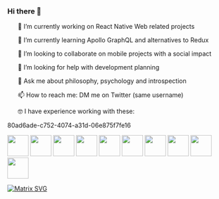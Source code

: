 ### Hi there 👋 
<ul>
  <p>🔭  I’m currently working on React Native Web related projects</p>
  <p>🌱  I’m currently learning Apollo GraphQL and alternatives to Redux</p>
  <p>👯  I’m looking to collaborate on mobile projects with a social impact</p>  
  <p>🤔  I’m looking for help with development planning</p>  
  <p>💬  Ask me about philosophy, psychology and introspection</p>  
  <p>📫  How to reach me: DM me on Twitter (same username)</p>  
  <p>🤓  I have experience working with these:</p>  
</ul>

<!--START_SECTION:waka-->
80ad6ade-c752-4074-a31d-06e875f7fe16
<!--END_SECTION:waka-->

<span>
  <img height="48px" src="https://cdn.svgporn.com/logos/javascript.svg">
  <img height="48px" src="https://cdn.svgporn.com/logos/expo.svg">
  <img height="48px" src="https://cdn.svgporn.com/logos/react.svg">
  <img height="48px" src="https://cdn.svgporn.com/logos/firebase.svg">
  <img height="48px" src="https://cdn.svgporn.com/logos/graphql.svg">
  <img height="48px" src="https://cdn.svgporn.com/logos/redux.svg">
  <img height="48px" src="https://cdn.svgporn.com/logos/fastlane.svg">
  <img height="48px" src="https://cdn.svgporn.com/logos/git.svg">
  <img height="48px" src="https://cdn.svgporn.com/logos/eslint.svg">
  <img height="48px" src="https://cdn.svgporn.com/logos/prettier.svg">
</span>

[![Matrix SVG](https://raw.githubusercontent.com/rodrigograca31/rodrigograca31/master/matrix.svg)](https://www.youtube.com/watch?v=SDkAGkd4NLc)


